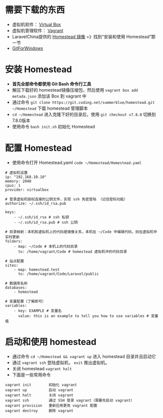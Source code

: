 # 需要下载的东西
* 虚拟机软件： [Virtual Box](https://www.virtualbox.org/wiki/Downloads)
* 虚拟机管理软件： [Vagrant](https://www.vagrantup.com/downloads.html)
* LaravelChina提供的 [Homestead 镜像](https://laravel-china.org/docs/laravel-development-environment/5.5/development-environment-windows/938) =》找到“安装和使用 Homestead”那一节
* [GitForWindows](https://github.com/git-for-windows/git/releases/download/v2.18.0.windows.1/Git-2.18.0-64-bit.exe)

# 安装 Homestead
* **首先全部命令都使用 Git Bash 命令行工具**
* 解压下载好的 homestead镜像压缩包，然后使用 `vagrant box add metada.json` 添加该 Box 到 vagrant 中
* 通过命令 `git clone https://git.coding.net/summerblue/homestead.git ~/Homestead` 下载 homestead 管理脚本
* `cd ~/Homestead` 进入克隆下好的目录后，使用 `git checkout v7.8.0` 切换到7.8.0版本
* 使用命令 `bash init.sh` 初始化 Homestead

# 配置 Homestead
* 使用命令打开 Homestead.yaml `code ~/Homestead/Homestead.yaml`
```
# 虚拟机设置
ip: "192.168.10.10"
memory: 2048
cpus: 1
provider: virtualbox

# 登录虚拟机授权连接的公钥文件，实现 ssh 免密登陆 （记住密码功能）
authorize: ~/.ssh/id_rsa.pub

keys:
    - ~/.ssh/id_rsa # ssh 私钥
    - ~/.ssh/id_rsa.pub # ssh 公钥

# 目录映射：本机和虚拟机上的代码是镜像关系，本机在 ~/Code 中编辑代码，则在虚拟机中实时更新
folders:
    - map: ~/Code # 本机上的代码目录
      to: /home/vagrant/Code # homestead 虚拟机中的代码目录

# 站点配置
sites:
    - map: homestead.test
      to: /home/vagrant/Code/Laravel/public

# 数据库名称
databases:
    - homestead

# 变量配置（了解即可）
variables:
    - key: EXAMPLE # 变量名
      value: this is an example to tell you how to use variables # 变量值
```

# 启动和使用 homestead
* 通过命令 `cd ~/Homestead && vagrant up` 进入 homestead 目录并且启动它
* 通过 `vagrant ssh` 登陆虚拟机， `exit` 推出虚拟机。
* 关闭 homestead `vagrant halt`
* 下面是一些常用命令
```
vagrant init        初始化 vagrant
vagrant up	        启动 vagrant
vagrant halt	    关闭 vagrant
vagrant ssh	        通过 SSH 登录 vagrant（需要先启动 vagrant）
vagrant provision	重新应用更改 vagrant 配置
vagrant destroy	    删除 vagrant
```